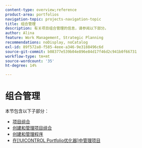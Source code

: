 ```yaml
---
content-type: overview;reference
product-area: portfolios
navigation-topic: projects-navigation-topic
title: 组合管理
description: 有关项目组合管理的信息，请参阅以下部分。
author: Alina
feature: Work Management, Strategic Planning
recommendations: noDisplay, noCatalog
exl-id: 89f572a8-f585-4eee-a346-9e3188496c6d
source-git-commit: b08377e539b04e896e84d17f46d2c941b0f66731
workflow-type: tm+mt
source-wordcount: '35'
ht-degree: 14%

---
```


# 组合管理

本节包含以下子部分：

* [项目组合](../../manage-work/portfolios/portfolios-overview/portfolio-overview-1.md)
* [创建和管理项目组合](../../manage-work/portfolios/create-and-manage-portfolios/create-and-manage-portfolios.md)
* [创建和管理程序](../../manage-work/portfolios/create-and-manage-programs/create-and-manage-programs.md)
* [在[!UICONTROL Portfolio优化器]中管理项目](../../manage-work/portfolios/portfolio-optimizer/manage-projects-in-portfolio-optimizer.md)
